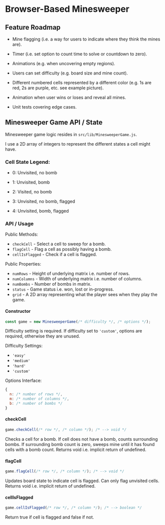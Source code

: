 # Browser-Based Minesweeper

## Feature Roadmap

- Mine flagging (i.e. a way for users to indicate where they think the mines are).

- Timer (i.e. set option to count time to solve or countdown to zero).

- Animations (e.g. when uncovering empty regions).

- Users can set difficulty (e.g. board size and mine count).

- Different numbered cells represented by a different color (e.g. 1s are red, 2s are purple, etc. see example picture).

- Animation when user wins or loses and reveal all mines.

- Unit tests covering edge cases.

## Minesweeper Game API / State

Minesweeper game logic resides in `src/lib/MinesweeperGame.js`.

I use a 2D array of integers to represent the different states a cell might have.

### Cell State Legend:

- 0: Unvisited, no bomb

- 1: Unvisited, bomb

- 2: Visited, no bomb

- 3: Unvisited, no bomb, flagged

- 4: Unvisited, bomb, flagged

### API / Usage

Public Methods:

- `checkCell` - Select a cell to sweep for a bomb.
- `flagCell` - Flag a cell as possibly having a bomb.
- `cellIsFlagged` - Check if a cell is flagged.

Public Properties:

- `numRows` - Height of underlying matrix i.e. number of rows.
- `numColumns` - Width of underlying matrix i.e. number of columns.
- `numBombs` - Number of bombs in matrix.
- `status` - Game status i.e. won, lost or in-progress.
- `grid` - A 2D array representing what the player sees when they play the game.

#### Constructor

```javascript
const game = new MinesweeperGame(/* difficulty */, /* options */);
```

Difficulty setting is required. If difficulty set to `'custom'`, options are required, otherwise they are unused.

Difficulty Settings:

- `'easy'`
- `'medium'`
- `'hard'`
- `'custom'`

Options Interface:

```javascript
{
  n: /* number of rows */,
  m: /* number of columns */,
  b: /* number of bombs */
}
```

#### checkCell

```javascript
game.checkCell(/* row */, /* column */); /* --> void */
```

Checks a cell for a bomb. If cell does not have a bomb, counts surrounding bombs. If surrounding bomb count is zero, sweeps mine until it has found cells with a bomb count. Returns void i.e. implicit return of undefined.

#### flagCell

```javascript
game.flagCell(/* row */, /* column */); /* --> void */
```

Updates board state to indicate cell is flagged. Can only flag unvisited cells. Returns void i.e. implicit return of undefined.

#### cellIsFlagged

```javascript
game.cellIsFlagged(/* row */, /* column */); /* --> boolean */
```

Return true if cell is flagged and false if not.
